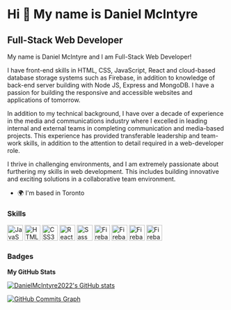 Hi 👋 My name is Daniel McIntyre
================================

Full-Stack Web Developer
-------------

My name is Daniel McIntyre and I am Full-Stack Web Developer! 

I have front-end skills in HTML, CSS, JavaScript, React and cloud-based database storage systems such as Firebase, in addition to knowledge of back-end server building with Node JS, Express and MongoDB. I have a passion for building the responsive and accessible websites and applications of tomorrow. 

In addition to my technical background, I have over a decade of experience in the media and communications industry where I excelled in leading internal and external teams in completing communication and media-based projects. This experience has provided transferable leadership and team-work skills, in addition to the attention to detail required in a web-developer role. 

I thrive in challenging environments, and I am extremely passionate about furthering my skills in web development. This includes building innovative and exciting solutions in a collaborative team environment.

*   🌍  I'm based in Toronto

### Skills
<p align="left">
                                <a href="https://developer.mozilla.org/en-US/docs/Web/JavaScript" target="_blank" rel="noreferrer"><img src="https://raw.githubusercontent.com/danielcranney/readme-generator/main/public/icons/skills/javascript-colored.svg" width="36" height="36" alt="JavaScript" /></a>
                                <a href="https://developer.mozilla.org/en-US/docs/Glossary/HTML5" target="_blank" rel="noreferrer"><img src="https://raw.githubusercontent.com/danielcranney/readme-generator/main/public/icons/skills/html5-colored.svg" width="36" height="36" alt="HTML5" /></a>
   <a href="https://www.w3.org/TR/CSS/#css" target="_blank" rel="noreferrer"><img src="https://raw.githubusercontent.com/danielcranney/readme-generator/main/public/icons/skills/css3-colored.svg" width="36" height="36" alt="CSS3" /></a>
                                <a href="https://reactjs.org/" target="_blank" rel="noreferrer"><img src="https://raw.githubusercontent.com/danielcranney/readme-generator/main/public/icons/skills/react-colored.svg" width="36" height="36" alt="React" /></a>
                                <a href="https://sass-lang.com/" target="_blank" rel="noreferrer"><img src="https://raw.githubusercontent.com/danielcranney/readme-generator/main/public/icons/skills/sass-colored.svg" width="36" height="36" alt="Sass" /></a>
                                <a href="https://firebase.google.com/" target="_blank" rel="noreferrer"><img src="https://raw.githubusercontent.com/danielcranney/readme-generator/main/public/icons/skills/firebase-colored.svg" width="36" height="36" alt="Firebase" /></a>
                    <a href="https://firebase.google.com/" target="_blank" rel="noreferrer"><img src="https://raw.githubusercontent.com/danielcranney/readme-generator/main/public/icons/skills/nodejs-colored.svg" width="36" height="36" alt="Firebase" /></a>
    <a href="https://firebase.google.com/" target="_blank" rel="noreferrer"><img src="https://raw.githubusercontent.com/danielcranney/readme-generator/main/public/icons/skills/express-colored.svg" width="36" height="36" alt="Firebase" /></a>
                     <a href="https://firebase.google.com/" target="_blank" rel="noreferrer"><img src="https://raw.githubusercontent.com/danielcranney/readme-generator/main/public/icons/skills/mongodb-colored.svg" width="36" height="36" alt="Firebase" /></a>
                    </p>
                    

### Badges

<b>My GitHub Stats</b>

<a href="http://www.github.com/DanielMcIntyre2022"><img src="https://github-readme-stats.vercel.app/api?username=DanielMcIntyre2022&show_icons=true&hide=&count_private=true&title_color=0891b2&text_color=ffffff&icon_color=0891b2&bg_color=1c1917&hide_border=true&show_icons=true" alt="DanielMcIntyre2022's GitHub stats" /></a>

<a href="http://www.github.com/DanielMcIntyre2022"><img src="https://activity-graph.herokuapp.com/graph?username=DanielMcIntyre2022&bg_color=1c1917&color=ffffff&line=0891b2&point=ffffff&area_color=1c1917&area=true&hide_border=true&custom_title=GitHub%20Commits%20Graph" alt="GitHub Commits Graph" /></a>
